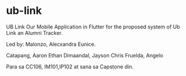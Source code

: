 # ub-link
UB Link
Our Mobile Application in Flutter for the proposed system of Ub Link an Alumni Tracker.

Led by: Malonzo, Alecxandra Eunice.

Catapang, Aaron Ethan
Dimaandal, Jayson Chris
Fruelda, Angelo













Para sa CC106, IM101,IP102 at sana sa Capstone din.
